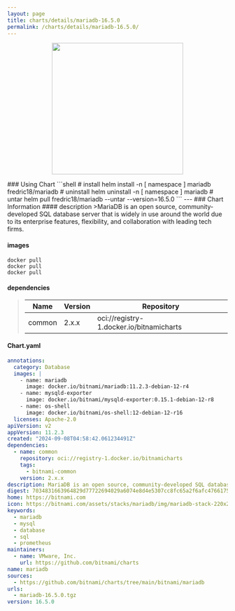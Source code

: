 ```yaml
---
layout: page
title: charts/details/mariadb-16.5.0
permalink: /charts/details/mariadb-16.5.0/
---
```

<p align="center">
    <img src="https://bitnami.com/assets/stacks/mariadb/img/mariadb-stack-220x234.png" width="300px" height="300px">
</p>
### Using Chart
```shell
# install
helm install -n [ namespace ] mariadb fredric18/mariadb
# uninstall
helm uninstall -n [ namespace ] mariadb
# untar
helm pull fredric18/mariadb --untar --version=16.5.0
```
---
### Chart Information
#### description
>MariaDB is an open source, community-developed SQL database server that is widely in use around the world due to its enterprise features, flexibility, and collaboration with leading tech firms.
   
#### images
```shell
docker pull 
docker pull 
docker pull 
```
   
#### dependencies
>Name | Version | Repository
>---|---|---
>common | 2.x.x | oci://registry-1.docker.io/bitnamicharts
   
#### Chart.yaml
```yaml
annotations:
  category: Database
  images: |
    - name: mariadb
      image: docker.io/bitnami/mariadb:11.2.3-debian-12-r4
    - name: mysqld-exporter
      image: docker.io/bitnami/mysqld-exporter:0.15.1-debian-12-r8
    - name: os-shell
      image: docker.io/bitnami/os-shell:12-debian-12-r16
  licenses: Apache-2.0
apiVersion: v2
appVersion: 11.2.3
created: "2024-09-08T04:58:42.061234491Z"
dependencies:
  - name: common
    repository: oci://registry-1.docker.io/bitnamicharts
    tags:
      - bitnami-common
    version: 2.x.x
description: MariaDB is an open source, community-developed SQL database server that is widely in use around the world due to its enterprise features, flexibility, and collaboration with leading tech firms.
digest: 7034831663964829d77722694029a6074e8d4e5307cc8fc65a2f6afc4766175c
home: https://bitnami.com
icon: https://bitnami.com/assets/stacks/mariadb/img/mariadb-stack-220x234.png
keywords:
  - mariadb
  - mysql
  - database
  - sql
  - prometheus
maintainers:
  - name: VMware, Inc.
    url: https://github.com/bitnami/charts
name: mariadb
sources:
  - https://github.com/bitnami/charts/tree/main/bitnami/mariadb
urls:
  - mariadb-16.5.0.tgz
version: 16.5.0
```
